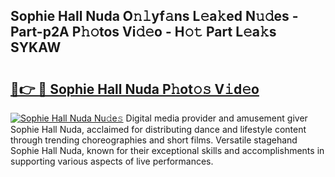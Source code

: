 ## Sophie Hall Nuda O𝚗𝚕yf𝚊ns L𝚎a𝚔ed N𝚞𝚍es - Part-p2A P𝚑𝚘tos Vi𝚍𝚎o - H𝚘𝚝 Part L𝚎a𝚔s SYKAW

# <h2><a href="http://kfadx8u.oniu.top/?m=Sophie+Hall+Nuda">🔗👉 🔴 Sophie Hall Nuda P𝚑ot𝚘𝚜 V𝚒d𝚎o</a></h2>

[![Sophie Hall Nuda Nu𝚍e𝚜](https://i.imgur.com/0qMVB7G.gif)](http://kfadx8u.oniu.top/?m=Sophie+Hall+Nuda)
Digital media provider and amusement giver Sophie Hall Nuda, acclaimed for distributing dance and lifestyle content through trending choreographies and short films. Versatile stagehand Sophie Hall Nuda, known for their exceptional skills and accomplishments in supporting various aspects of live performances.  
